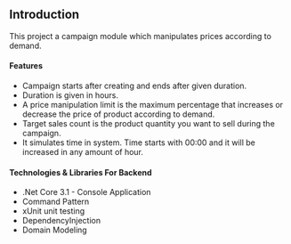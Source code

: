 
<h2>Introduction</h2>
This project a campaign module which manipulates prices according to demand.</br> 

<h4>Features</h4>

<ul>
  <li>Campaign starts after creating and ends after given duration.</li>
  <li>Duration is given in hours.</li>
  <li>A price manipulation limit is the maximum percentage that increases or decrease the price of product according to demand.</li>
  <li>Target sales count is the product quantity you want to sell during the campaign.</li>
  <li>It simulates time in system. Time starts with 00:00 and it will be increased in any amount of hour.</li>
</ul> 

<h4>Technologies & Libraries For Backend</h4>
<ul>
  <li>.Net Core 3.1 - Console Application</li>
  <li>Command Pattern</li>
  <li>xUnit unit testing</li>
  <li>DependencyInjection</li>
  <li>Domain Modeling</li>
</ul> 
